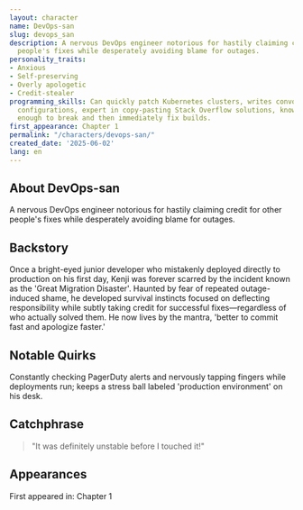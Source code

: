 ```yaml
---
layout: character
name: DevOps-san
slug: devops_san
description: A nervous DevOps engineer notorious for hastily claiming credit for other
  people's fixes while desperately avoiding blame for outages.
personality_traits:
- Anxious
- Self-preserving
- Overly apologetic
- Credit-stealer
programming_skills: Can quickly patch Kubernetes clusters, writes convoluted YAML
  configurations, expert in copy-pasting Stack Overflow solutions, knows Docker just
  enough to break and then immediately fix builds.
first_appearance: Chapter 1
permalink: "/characters/devops-san/"
created_date: '2025-06-02'
lang: en
---
```


## About DevOps-san

A nervous DevOps engineer notorious for hastily claiming credit for other people's fixes while desperately avoiding blame for outages.

## Backstory

Once a bright-eyed junior developer who mistakenly deployed directly to production on his first day, Kenji was forever scarred by the incident known as the 'Great Migration Disaster'. Haunted by fear of repeated outage-induced shame, he developed survival instincts focused on deflecting responsibility while subtly taking credit for successful fixes—regardless of who actually solved them. He now lives by the mantra, 'better to commit fast and apologize faster.'

## Notable Quirks

Constantly checking PagerDuty alerts and nervously tapping fingers while deployments run; keeps a stress ball labeled 'production environment' on his desk.

## Catchphrase

> "It was definitely unstable before I touched it!"

## Appearances

First appeared in: Chapter 1

<!-- Chapter appearances will be tracked automatically -->
